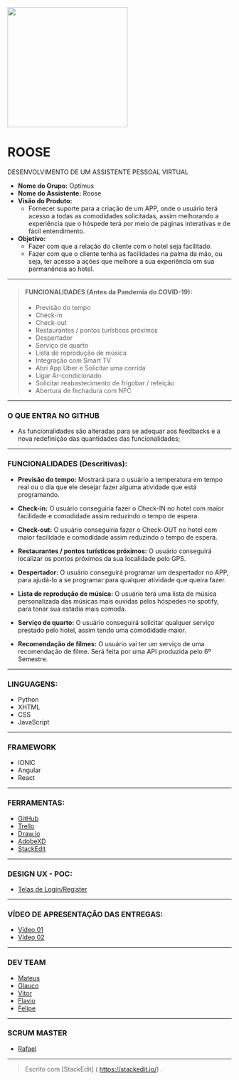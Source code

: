 <img src="https://github.com/mateuscamargo/Roose_App/blob/master/roose_img.jpg" width="270px" heigth="270px" align="i">


# ROOSE

DESENVOLVIMENTO DE UM ASSISTENTE PESSOAL VIRTUAL

- **Nome do Grupo:** Optimus 
- **Nome do Assistente:** Roose
- **Visão do Produto:** 
   - Fornecer suporte para a criação de um APP, onde o usuário terá acesso a todas as comodidades solicitadas, assim melhorando a experiência que o hóspede terá por meio de páginas interativas e de fácil entendimento.
- **Objetivo:**
  - Fazer com que a relação do cliente com o
hotel seja facilitado. 
  - Fazer com que o cliente tenha as facilidades
na palma da mão, ou seja, ter acesso a ações
que melhore a sua experiência em sua permanência ao hotel.
---
>  #### FUNCIONALIDADES (Antes da Pandemia do COVID-19):
> - Previsão do tempo
> - Check-in
> - Check-out
> - Restaurantes / pontos turísticos próximos
> - Despertador
> - Serviço de quarto
> - Lista de reprodução de música
> - Integração com Smart TV
> - Abri App Uber e Solicitar uma corrida
> - Ligar Ar-condicionado
> - Solicitar reabastecimento de frigobar / refeição
> - Abertura de fechadura com NFC
---
### O QUE ENTRA NO GITHUB

- As funcionalidades são alteradas para se adequar aos feedbacks e a nova redefinição das quantidades das funcionalidades;
---
### FUNCIONALIDADES (Descritivas):

- **Previsão do tempo:** Mostrará para o usuário a temperatura em tempo real ou o dia que ele desejar fazer alguma atividade que está programando.

- **Check-in:** O usuário conseguiria fazer o Check-IN no hotel com maior facilidade e comodidade assim reduzindo o tempo de espera.

- **Check-out:** O usuário conseguiria fazer o Check-OUT no hotel com maior facilidade e comodidade assim reduzindo o tempo de espera.

- **Restaurantes / pontos turísticos próximos:** O usuário conseguirá localizar os pontos próximos da sua localidade pelo GPS.

- **Despertador:** O usuário conseguirá programar um despertador no APP, para ajudá-lo a se programar para qualquer atividade que queira fazer.

- **Lista de reprodução de música:** O usuário terá uma lista de música personalizada das músicas mais ouvidas pelos hóspedes no spotify, para tonar sua estadia mais comoda.

- **Serviço de quarto:** O usuário conseguirá solicitar qualquer serviço prestado pelo hotel, assim tendo uma comodidade maior.

- **Recomendação de filmes:** O usuário vai ter um serviço de uma recomendação de filme. Será feita por uma API produzida pelo 6º Semestre.

---
### LINGUAGENS:
- Python
- XHTML
- CSS
- JavaScript
---
### FRAMEWORK
- IONIC
- Angular
- React
---
### FERRAMENTAS:
- [GitHub](https://github.com/mateuscamargo/Roose_App)
- [Trello](https://trello.com/b/oUfxIrLz/app-roose)
- [Draw.io](https://draw.io)
- [AdobeXD](https://www.adobe.com/br/products/xd.html)
- [StackEdit]( https://stackedit.io/)
---
### DESIGN UX - POC:
- [Telas de Login/Register](https://xd.adobe.com/view/69021e23-93d4-449b-6183-300331026bdc-1f33/)
---
### VÍDEO DE APRESENTAÇÃO DAS ENTREGAS:

- [Vídeo 01](https://drive.google.com/file/d/1-qO5nEdPvHz8XJKgz1L0tMqdJiLzg1ef/view?usp=drivesdk)
- [Vídeo 02](https://drive.google.com/file/d/16zFRcaSDGNJ7ozbutNl84dUz8eK-p8-x/view?usp=sharing)
---

### DEV TEAM
- [Mateus](https://github.com/mateuscamargo)
- [Glauco](https://github.com/glaucofidelix)
- [Vitor](https://github.com/assenvitor)
- [Flavio](https://github.com/twofap2)
- [Felipe](https://github.com/FelipeNunis)
 ---
### SCRUM MASTER

- [Rafael](github.com/RafaelRCLima)
---
> Escrito com [StackEdit] ( https://stackedit.io/) .
<!--stackedit_data:
eyJoaXN0b3J5IjpbMjExMTYxMDU1NywtMjA3NzQwODkyMCwxOT
k1NDY4MTk0LC0xNjcwNTczNzUsMTc3NTQwNzE1MSwzNzc4NTg5
NzAsMTI0MzA4MjE4OSwtMjczNDA2MDM5LDYwMzAzMzIzNCwxMj
Y2MTMwMzk0LDQxMzA1MTY3OSwyMDcxNjA3NDQ5LDEyMjcxNDEy
ODYsLTQ5ODc3Mzk4OSwxMjMyMTgzNjAxXX0=
-->
